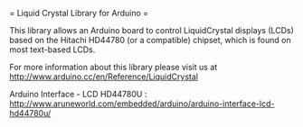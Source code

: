 = Liquid Crystal Library for Arduino =

This library allows an Arduino board to control LiquidCrystal displays (LCDs) based on the Hitachi HD44780 (or a compatible) chipset, which is found on most text-based LCDs.

For more information about this library please visit us at
http://www.arduino.cc/en/Reference/LiquidCrystal

Arduino Interface - LCD HD44780U : http://www.aruneworld.com/embedded/arduino/arduino-interface-lcd-hd44780u/

